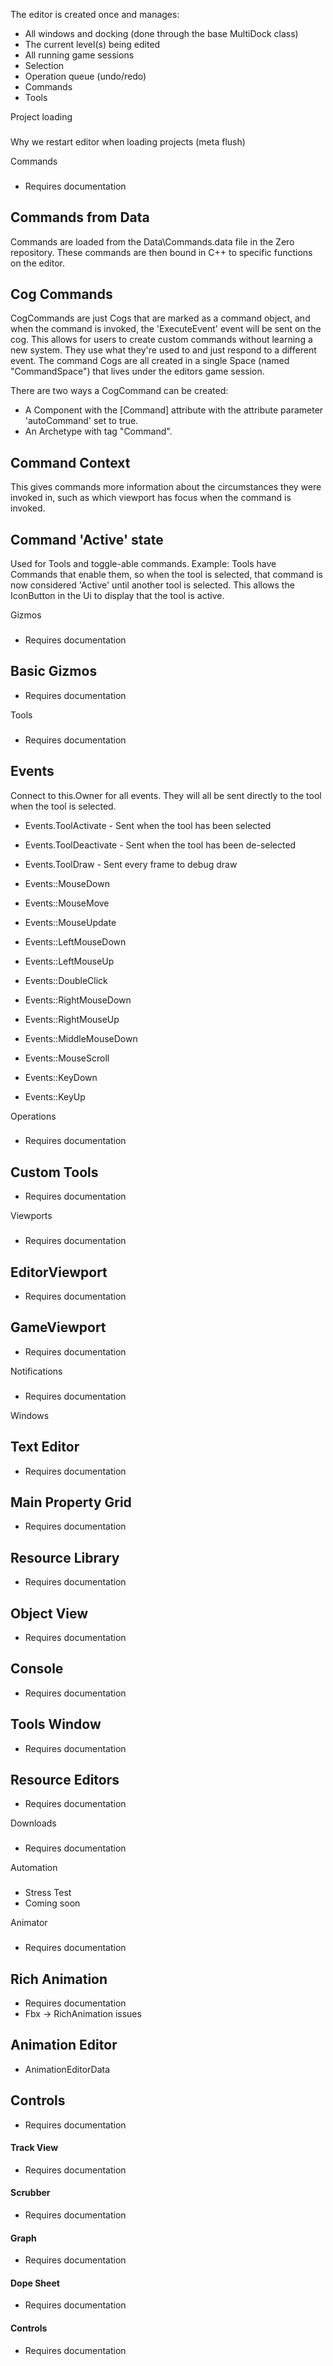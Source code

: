 The editor is created once and manages:

- All windows and docking (done through the base MultiDock class)
- The current level(s) being edited
- All running game sessions
- Selection
- Operation queue (undo/redo)
- Commands
- Tools

Project loading
 ### 
Why we restart editor when loading projects (meta flush)

Commands
 ### 
- Requires documentation

Commands from Data
---
Commands are loaded from the Data\Commands.data file in the Zero repository. These commands are then bound in C++ to specific functions on the editor.

Cog Commands
---
CogCommands are just Cogs that are marked as a command object, and when the command is invoked, the 'ExecuteEvent' event will be sent on the cog. This allows for users to create custom commands without learning a new system. They use what they're used to and just respond to a different event. The command Cogs are all created in a single Space (named "CommandSpace") that lives under the editors game session.

There are two ways a CogCommand can be created:

- A Component with the [Command] attribute with the attribute parameter 'autoCommand' set to true.
- An Archetype with tag "Command".

Command Context
---
This gives commands more information about the circumstances they were invoked in, such as which viewport has focus when the command is invoked.

Command 'Active' state
---
Used for Tools and toggle-able commands. Example: Tools have Commands that enable them, so when the tool is selected, that command is now considered 'Active' until another tool is selected. This allows the IconButton in the Ui to display that the tool is active.

Gizmos
 ### 
- Requires documentation

Basic Gizmos
---
- Requires documentation


Tools
 ### 
- Requires documentation

Events
---
Connect to this.Owner for all events. They will all be sent directly to the tool when the tool is selected.

- Events.ToolActivate   - Sent when the tool has been selected
- Events.ToolDeactivate - Sent when the tool has been de-selected
- Events.ToolDraw       - Sent every frame to debug draw

- Events::MouseDown
- Events::MouseMove
- Events::MouseUpdate
- Events::LeftMouseDown
- Events::LeftMouseUp
- Events::DoubleClick
- Events::RightMouseDown
- Events::RightMouseUp
- Events::MiddleMouseDown
- Events::MouseScroll

- Events::KeyDown
- Events::KeyUp


Operations
 ### 
- Requires documentation

Custom Tools
---
- Requires documentation

Viewports
 ### 
- Requires documentation

EditorViewport
---
- Requires documentation

GameViewport
---
- Requires documentation

Notifications
 ### 
- Requires documentation

Windows
 ### 

Text Editor
---
- Requires documentation

Main Property Grid
---
- Requires documentation

Resource Library
---
- Requires documentation

Object View
---
- Requires documentation

Console
---
- Requires documentation

Tools Window
---
- Requires documentation

Resource Editors
---
- Requires documentation

Downloads
 ### 
- Requires documentation

Automation
 ### 
- Stress Test
- Coming soon

Animator
 ### 
- Requires documentation

Rich Animation
---
- Requires documentation
- Fbx -> RichAnimation issues	

Animation Editor
---
- AnimationEditorData

Controls
---
- Requires documentation


#### Track View


- Requires documentation


#### Scrubber

- Requires documentation


#### Graph


- Requires documentation


#### Dope Sheet


- Requires documentation


#### Controls


- Requires documentation
 
  
  
  
  
  
  
  

 